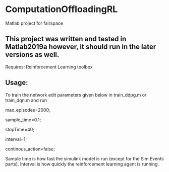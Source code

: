 # ComputationOffloadingRL
Matlab project for fairspace


## This project was written and tested in Matlab2019a however, it should run in the later versions as well.

Requires: Reinforcement Learning toolbox

## Usage:

To train the network edit parameters given below in train_ddpg.m or train_dqn.m and run


max_episodes=2000;

sample_time=0.1;

stopTime=40;

interval=1;

continous_action=false;

Sample time is how fast the simulink model is run (except for the Sim Events parts). Interval is how quickly the reinforcement learning agent is running.
